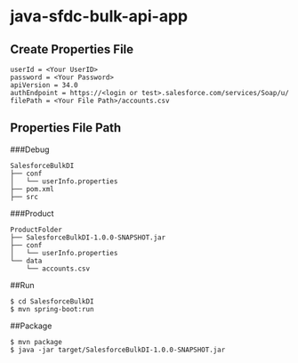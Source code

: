 # java-sfdc-bulk-api-app
## Create Properties File
```
userId = <Your UserID>
password = <Your Password>
apiVersion = 34.0
authEndpoint = https://<login or test>.salesforce.com/services/Soap/u/
filePath = <Your File Path>/accounts.csv
```

## Properties File Path
###Debug
```
SalesforceBulkDI
├── conf
│   └── userInfo.properties
├── pom.xml
├── src
```

###Product
```
ProductFolder
├── SalesforceBulkDI-1.0.0-SNAPSHOT.jar
├── conf
│   └── userInfo.properties
└── data
    └── accounts.csv
```

##Run
```
$ cd SalesforceBulkDI
$ mvn spring-boot:run
```

##Package
```
$ mvn package
$ java -jar target/SalesforceBulkDI-1.0.0-SNAPSHOT.jar
```
